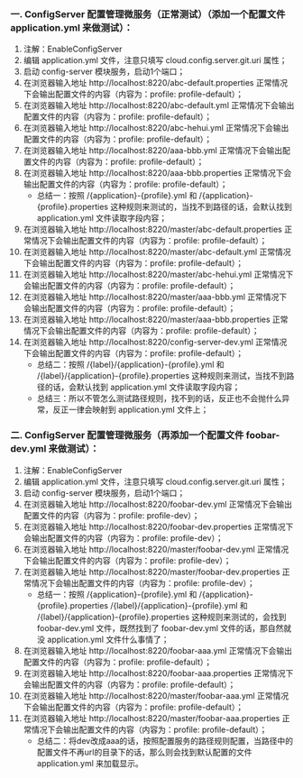 ### 一. ConfigServer 配置管理微服务（正常测试）（添加一个配置文件 application.yml 来做测试）：
 1. 注解：EnableConfigServer
 2. 编辑 application.yml 文件，注意只填写 cloud.config.server.git.uri 属性；
 3. 启动 config-server 模块服务，启动1个端口；
 4. 在浏览器输入地址 http://localhost:8220/abc-default.properties 正常情况下会输出配置文件的内容（内容为：profile: profile-default）；
 5. 在浏览器输入地址 http://localhost:8220/abc-default.yml 正常情况下会输出配置文件的内容（内容为：profile: profile-default）；
 6. 在浏览器输入地址 http://localhost:8220/abc-hehui.yml 正常情况下会输出配置文件的内容（内容为：profile: profile-default）；
 7. 在浏览器输入地址 http://localhost:8220/aaa-bbb.yml 正常情况下会输出配置文件的内容（内容为：profile: profile-default）；
 8. 在浏览器输入地址 http://localhost:8220/aaa-bbb.properties 正常情况下会输出配置文件的内容（内容为：profile: profile-default）；
    * 总结一：按照 /{application}-{profile}.yml 和 /{application}-{profile}.properties 这种规则来测试的，当找不到路径的话，会默认找到 application.yml 文件读取字段内容；
 9. 在浏览器输入地址 http://localhost:8220/master/abc-default.properties 正常情况下会输出配置文件的内容（内容为：profile: profile-default）；
 10. 在浏览器输入地址 http://localhost:8220/master/abc-default.yml 正常情况下会输出配置文件的内容（内容为：profile: profile-default）；
 11. 在浏览器输入地址 http://localhost:8220/master/abc-hehui.yml 正常情况下会输出配置文件的内容（内容为：profile: profile-default）；
 12. 在浏览器输入地址 http://localhost:8220/master/aaa-bbb.yml 正常情况下会输出配置文件的内容（内容为：profile: profile-default）；
 13. 在浏览器输入地址 http://localhost:8220/master/aaa-bbb.properties 正常情况下会输出配置文件的内容（内容为：profile: profile-default）；
 14. 在浏览器输入地址 http://localhost:8220/config-server-dev.yml 正常情况下会输出配置文件的内容（内容为：profile: profile-default）；
     * 总结二：按照 /{label}/{application}-{profile}.yml 和 /{label}/{application}-{profile}.properties 这种规则来测试，当找不到路径的话，会默认找到 application.yml 文件读取字段内容；
     * 总结三：所以不管怎么测试路径规则，找不到的话，反正也不会抛什么异常，反正一律会映射到 application.yml 文件上；
### 二. ConfigServer 配置管理微服务（再添加一个配置文件 foobar-dev.yml 来做测试）：
 1. 注解：EnableConfigServer
 2. 编辑 application.yml 文件，注意只填写 cloud.config.server.git.uri 属性；
 3. 启动 config-server 模块服务，启动1个端口；
 4. 在浏览器输入地址 http://localhost:8220/foobar-dev.yml 正常情况下会输出配置文件的内容（内容为：profile: profile-dev）；
 5. 在浏览器输入地址 http://localhost:8220/foobar-dev.properties 正常情况下会输出配置文件的内容（内容为：profile: profile-dev）；
 6. 在浏览器输入地址 http://localhost:8220/master/foobar-dev.yml 正常情况下会输出配置文件的内容（内容为：profile: profile-dev）；
 7. 在浏览器输入地址 http://localhost:8220/master/foobar-dev.properties 正常情况下会输出配置文件的内容（内容为：profile: profile-dev）；
    * 总结一：按照 /{application}-{profile}.yml 和 /{application}-{profile}.properties
 /{label}/{application}-{profile}.yml 和 /{label}/{application}-{profile}.properties
 这种规则来测试的，会找到 foobar-dev.yml 文件，既然找到了 foobar-dev.yml 文件的话，那自然就没 application.yml 文件什么事情了；
 8. 在浏览器输入地址 http://localhost:8220/foobar-aaa.yml 正常情况下会输出配置文件的内容（内容为：profile: profile-default）；
 9. 在浏览器输入地址 http://localhost:8220/foobar-aaa.properties 正常情况下会输出配置文件的内容（内容为：profile: profile-default）；
 10. 在浏览器输入地址 http://localhost:8220/master/foobar-aaa.yml 正常情况下会输出配置文件的内容（内容为：profile: profile-default）；
 11. 在浏览器输入地址 http://localhost:8220/master/foobar-aaa.properties 正常情况下会输出配置文件的内容（内容为：profile: profile-default）；
     * 总结二：将dev改成aaa的话，按照配置服务的路径规则配置，当路径中的配置文件不再url的目录下的话，那么则会找到默认配置的文件 application.yml 来加载显示。
 